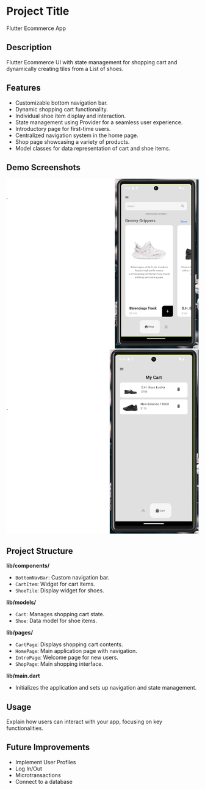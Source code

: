 # Project Title
Flutter Ecommerce App

## Description
Flutter Ecommerce UI with state management for shopping cart and dynamically creating tiles from a List of shoes.

## Features
- Customizable bottom navigation bar.
- Dynamic shopping cart functionality.
- Individual shoe item display and interaction.
- State management using Provider for a seamless user experience.
- Introductory page for first-time users.
- Centralized navigation system in the home page.
- Shop page showcasing a variety of products.
- Model classes for data representation of cart and shoe items.

## Demo Screenshots
![Shop Page](https://github.com/18leaf/flutter_ecommerce/blob/main/lib/images/shop_page.png)
![Cart Page](https://github.com/18leaf/flutter_ecommerce/blob/main/lib/images/cart_page.png)


## Project Structure
**lib/components/**
- `BottomNavBar`: Custom navigation bar.
- `CartItem`: Widget for cart items.
- `ShoeTile`: Display widget for shoes.

**lib/models/**
- `Cart`: Manages shopping cart state.
- `Shoe`: Data model for shoe items.

**lib/pages/**
- `CartPage`: Displays shopping cart contents.
- `HomePage`: Main application page with navigation.
- `IntroPage`: Welcome page for new users.
- `ShopPage`: Main shopping interface.

**lib/main.dart**
- Initializes the application and sets up navigation and state management.

## Usage
Explain how users can interact with your app, focusing on key functionalities.


## Future Improvements
- Implement User Profiles
- Log In/Out
- Microtransactions
- Connect to a database
